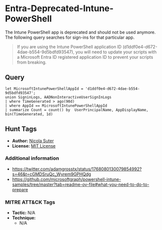 # Entra-Deprecated-Intune-PowerShell

The Intune PowerShell app is deprecated and should not be used anymore. The following query searches for sign-ins for that particular app. 

> If you are using the Intune PowerShell application ID (d1ddf0e4-d672-4dae-b554-9d5bdfd93547), you will need to update your scripts with a Microsoft Entra ID registered application ID to prevent your scripts from breaking.


## Query

```kusto
let MicrosoftIntunePowerShellAppId = 'd1ddf0e4-d672-4dae-b554-9d5bdfd93547';
union SigninLogs, AADNonInteractiveUserSignInLogs
| where TimeGenerated > ago(90d)
| where AppId == MicrosoftIntunePowerShellAppId
| summarize Count = count() by  UserPrincipalName, AppDisplayName, bin(TimeGenerated, 1d)
```

## Hunt Tags

* **Author:** [Nicola Suter](https://nicolasuter.ch)
* **License:** [MIT License](https://github.com/nicolonsky/ITDR/blob/main/LICENSE)

### Additional information

* <https://twitter.com/adamgrosstx/status/1768080130079854992?s=46&t=cGMDSruQc_Wyrem9GPHQdg>
* <https://github.com/microsoftgraph/powershell-intune-samples/tree/master?tab=readme-ov-file#what-you-need-to-do-to-prepare>

### MITRE ATT&CK Tags

* **Tactic:** N/A
* **Technique:**
    * N/A